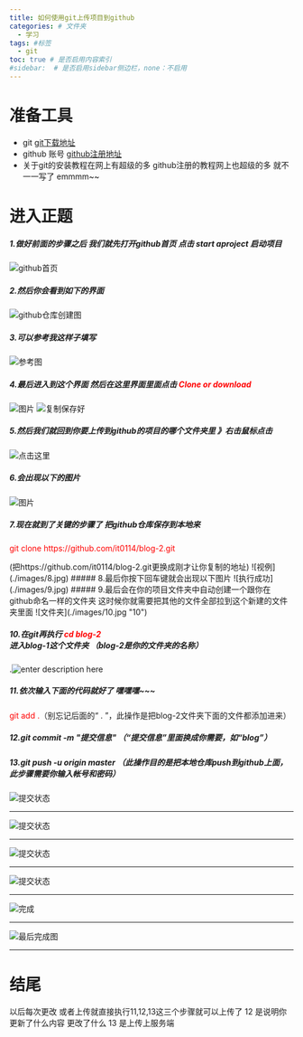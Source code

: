 ```yaml
---
title: 如何使用git上传项目到github
categories: # 文件夹
  - 学习
tags: #标签
  - git
toc: true # 是否启用内容索引
#sidebar:  # 是否启用sidebar侧边栏，none：不启用
---
```

# 准备工具
 - git [git下载地址](https://github.com/)
 - github 账号 [github注册地址](https://github.com/)
 - 关于git的安装教程在网上有超级的多 github注册的教程网上也超级的多 就不一一写了 emmmm~~
# 进入正题
##### 1.做好前面的步骤之后 我们就先打开github首页 点击 start aproject 启动项目
![github首页](./images/1.jpg)
##### 2.然后你会看到如下的界面
![github仓库创建图](./images/2.png)
##### 3.可以参考我这样子填写
![参考图](./images/3.jpg)
##### 4.最后进入到这个界面 然后在这里界面里面点击 <span style ="color:red">Clone or download</span>
![图片](./images/4.jpg)
![复制保存好](./images/5.jpg)
##### 5.然后我们就回到你要上传到github的项目的哪个文件夹里 》右击鼠标点击
![点击这里](./images/6.jpg)
##### 6.会出现以下的图片
![图片](./images/7.jpg)
##### 7.现在就到了关键的步骤了  把github仓库保存到本地来 
<p style="color:red">git clone https://github.com/it0114/blog-2.git</p>(把<span>https://github.com/it0114/blog-2.git</span>更换成刚才让你复制的地址)
![视例](./images/8.jpg)
##### 8.最后你按下回车键就会出现以下图片
![执行成功](./images/9.jpg)
##### 9.最后会在你的项目文件夹中自动创建一个跟你在github命名一样的文件夹 这时候你就需要把其他的文件全部拉到这个新建的文件夹里面
![文件夹](./images/10.jpg "10")

##### 10.在git再执行 <span style = "color:red">cd blog-2</span>进入blog-1这个文件夹 （blog-2是你的文件夹的名称）
.![enter description here](./images/11.jpg "11")
##### 11.依次输入下面的代码就好了 嘿嘿嘿~~~
<span style="color:red">git add .</span>（别忘记后面的“ . ”，此操作是把blog-2文件夹下面的文件都添加进来）
##### 12.git commit  -m  "提交信息"  （“提交信息”里面换成你需要，如“blog”）
##### 13.git push -u origin master   （此操作目的是把本地仓库push到github上面，此步骤需要你输入帐号和密码）
![提交状态](./images/12.jpg "12")


----------


![提交状态](./images/13.jpg "13")


----------


![提交状态](./images/14.jpg "14")


----------


![提交状态](./images/15.jpg "15")


----------


![完成](./images/16.jpg "16")


----------


![最后完成图](./images/17.jpg "17")


----------


# 结尾
 以后每次更改 或者上传就直接执行11,12,13这三个步骤就可以上传了
 12 是说明你更新了什么内容 更改了什么
 13 是上传上服务端
